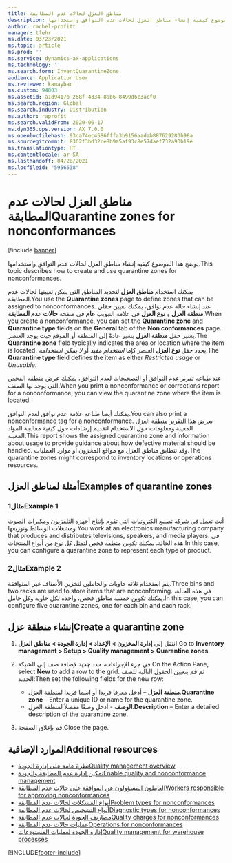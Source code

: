 ```yaml
---
title: مناطق العزل لحالات عدم المطابقة
description: يوضح هذا الموضوع كيفيه إنشاء مناطق العزل لحالات عدم التوافق واستخدامها.
author: rachel-profitt
manager: tfehr
ms.date: 03/23/2021
ms.topic: article
ms.prod: ''
ms.service: dynamics-ax-applications
ms.technology: ''
ms.search.form: InventQuarantineZone
audience: Application User
ms.reviewer: kamaybac
ms.custom: 94003
ms.assetid: a1d9417b-268f-4334-8ab6-8499d6c3acf0
ms.search.region: Global
ms.search.industry: Distribution
ms.author: raprofit
ms.search.validFrom: 2020-06-17
ms.dyn365.ops.version: AX 7.0.0
ms.openlocfilehash: 93ca74ec4586fffa3b9156aadab887629283b98a
ms.sourcegitcommit: 8362f3bd32ce8b9a5af93c8e57daef732a93b19e
ms.translationtype: HT
ms.contentlocale: ar-SA
ms.lasthandoff: 04/28/2021
ms.locfileid: "5956538"
---
```

# <a name="quarantine-zones-for-nonconformances"></a><span data-ttu-id="d396e-103">مناطق العزل لحالات عدم المطابقة</span><span class="sxs-lookup"><span data-stu-id="d396e-103">Quarantine zones for nonconformances</span></span>

[!include [banner](../includes/banner.md)]

<span data-ttu-id="d396e-104">يوضح هذا الموضوع كيفيه إنشاء مناطق العزل لحالات عدم التوافق واستخدامها.</span><span class="sxs-lookup"><span data-stu-id="d396e-104">This topic describes how to create and use quarantine zones for nonconformances.</span></span>

<span data-ttu-id="d396e-105">يمكنك استخدام **مناطق العزل** لتحديد المناطق التي يمكن تعيينها لحالات عدم المطابقة.</span><span class="sxs-lookup"><span data-stu-id="d396e-105">You use the **Quarantine zones** page to define zones that can be assigned to nonconformances.</span></span> <span data-ttu-id="d396e-106">عند إنشاء حالة عدم توافق، يمكنك تعيين حقلي **منطقة العزل** و **نوع العزل** في علامة التبويب **عام** في صفحة **حالات عدم المطابقة**.</span><span class="sxs-lookup"><span data-stu-id="d396e-106">When you create a nonconformance, you can set the **Quarantine zone** and **Quarantine type** fields on the **General** tab of the **Non conformances** page.</span></span> <span data-ttu-id="d396e-107">يشير حقل **منطقة العزل** يشير عادةً إلى المنطقة أو الموقع حيث يوجد العنصر.</span><span class="sxs-lookup"><span data-stu-id="d396e-107">The **Quarantine zone** field typically indicates the area or location where the item is located.</span></span> <span data-ttu-id="d396e-108">يحدد حقل **نوع العزل** العنصر كإما *استخدام مقيد* أو *لا يمكن استخدامه*.</span><span class="sxs-lookup"><span data-stu-id="d396e-108">The **Quarantine type** field defines the item as either *Restricted usage* or *Unusable*.</span></span>

<span data-ttu-id="d396e-109">عند طباعه تقرير عدم التوافق أو التصحيحات لعدم التوافق، يمكنك عرض منطقه الفحص التي يوجد بها الصنف.</span><span class="sxs-lookup"><span data-stu-id="d396e-109">When you print a nonconformance or corrections report for a nonconformance, you can view the quarantine zone where the item is located.</span></span>

<span data-ttu-id="d396e-110">يمكنك أيضا طباعه علامة عدم توافق لعدم التوافق.</span><span class="sxs-lookup"><span data-stu-id="d396e-110">You can also print a nonconformance tag for a nonconformance.</span></span> <span data-ttu-id="d396e-111">يعرض هذا التقرير منطقة العزل المعينة ومعلومات حول الاستخدام لتقديم إرشادات حول كيفية معالجة المواد المعيبة.</span><span class="sxs-lookup"><span data-stu-id="d396e-111">This report shows the assigned quarantine zone and information about usage to provide guidance about how defective material should be handled.</span></span> <span data-ttu-id="d396e-112">وقد تتطابق مناطق العزل مع مواقع المخزون أو موارد العمليات.</span><span class="sxs-lookup"><span data-stu-id="d396e-112">The quarantine zones might correspond to inventory locations or operations resources.</span></span>

## <a name="examples-of-quarantine-zones"></a><span data-ttu-id="d396e-113">أمثلة لمناطق العزل</span><span class="sxs-lookup"><span data-stu-id="d396e-113">Examples of quarantine zones</span></span>

### <a name="example-1"></a><span data-ttu-id="d396e-114">مثال1</span><span class="sxs-lookup"><span data-stu-id="d396e-114">Example 1</span></span>

<span data-ttu-id="d396e-115">أنت تعمل في شركه تصنيع الكترونيات التي تقوم بإنتاج أجهزه التلفزيون ومكبرات الصوت ومشغلات الوسائط وتوزيعها.</span><span class="sxs-lookup"><span data-stu-id="d396e-115">You work at an electronics manufacturing company that produces and distributes televisions, speakers, and media players.</span></span> <span data-ttu-id="d396e-116">في هذه الحالة، يمكنك تكوين منطقه فحص لتمثل كل نوع من أنواع المنتجات.</span><span class="sxs-lookup"><span data-stu-id="d396e-116">In this case, you can configure a quarantine zone to represent each type of product.</span></span>

### <a name="example-2"></a><span data-ttu-id="d396e-117">مثال2</span><span class="sxs-lookup"><span data-stu-id="d396e-117">Example 2</span></span>

<span data-ttu-id="d396e-118">يتم استخدام ثلاثه حاويات والحاملين لتخزين الأصناف غير المتوافقة.</span><span class="sxs-lookup"><span data-stu-id="d396e-118">Three bins and two racks are used to store items that are nonconforming.</span></span> <span data-ttu-id="d396e-119">في هذه الحالة، يمكنك تكوين خمسه مناطق فحص، واحده لكل حاويه وكل حامل.</span><span class="sxs-lookup"><span data-stu-id="d396e-119">In this case, you can configure five quarantine zones, one for each bin and each rack.</span></span>

## <a name="create-a-quarantine-zone"></a><span data-ttu-id="d396e-120">إنشاء منطقة عزل</span><span class="sxs-lookup"><span data-stu-id="d396e-120">Create a quarantine zone</span></span>

1. <span data-ttu-id="d396e-121">انتقل إلى **إدارة المخزون \> الإعداد \> إدارة الجودة \> مناطق العزل**.</span><span class="sxs-lookup"><span data-stu-id="d396e-121">Go to **Inventory management \> Setup \> Quality management \> Quarantine zones**.</span></span>
1. <span data-ttu-id="d396e-122">في جزء الإجراءات، حدد **جديد** لإضافة صف إلى الشبكة.</span><span class="sxs-lookup"><span data-stu-id="d396e-122">On the Action Pane, select **New** to add a row to the grid.</span></span> <span data-ttu-id="d396e-123">ثم قم بتعيين الحقول التالية للصف الجديد:</span><span class="sxs-lookup"><span data-stu-id="d396e-123">Then set the following fields for the new row:</span></span>

    - <span data-ttu-id="d396e-124">**منطقة العزل** – أدخل معرفا فريدا أو اسما فريدا لمنطقة العزل.</span><span class="sxs-lookup"><span data-stu-id="d396e-124">**Quarantine zone** – Enter a unique ID or name for the quarantine zone.</span></span>
    - <span data-ttu-id="d396e-125">**الوصف** - أدخل وصفًا مفصلاً لمنطقة العزل.</span><span class="sxs-lookup"><span data-stu-id="d396e-125">**Description** – Enter a detailed description of the quarantine zone.</span></span>

1. <span data-ttu-id="d396e-126">قم بإغلاق الصفحة.</span><span class="sxs-lookup"><span data-stu-id="d396e-126">Close the page.</span></span>

## <a name="additional-resources"></a><span data-ttu-id="d396e-127">الموارد الإضافية</span><span class="sxs-lookup"><span data-stu-id="d396e-127">Additional resources</span></span>

- [<span data-ttu-id="d396e-128">نظرة عامة على إدارة الجودة</span><span class="sxs-lookup"><span data-stu-id="d396e-128">Quality management overview</span></span>](quality-management-processes.md)
- [<span data-ttu-id="d396e-129">تمكين إدارة عدم المطابقة والجودة</span><span class="sxs-lookup"><span data-stu-id="d396e-129">Enable quality and nonconformance management</span></span>](enable-quality-management.md)
- [<span data-ttu-id="d396e-130">العاملون المسؤولون عن الموافقة على حالات عدم المطابقة</span><span class="sxs-lookup"><span data-stu-id="d396e-130">Workers responsible for approving nonconformances</span></span>](quality-responsible-workers.md)
- [<span data-ttu-id="d396e-131">أنواع المشكلات لحالات عدم المطابقة</span><span class="sxs-lookup"><span data-stu-id="d396e-131">Problem types for nonconformances</span></span>](quality-quarantine-zones.md)
- [<span data-ttu-id="d396e-132">أنواع التشخيص لحالات عدم المطابقة</span><span class="sxs-lookup"><span data-stu-id="d396e-132">Diagnostic types for nonconformances</span></span>](quality-diagnostic-types.md)
- [<span data-ttu-id="d396e-133">مصاريف الجودة لحالات عدم المطابقة</span><span class="sxs-lookup"><span data-stu-id="d396e-133">Quality charges for nonconformances</span></span>](quality-charges.md)
- [<span data-ttu-id="d396e-134">عمليات حالات عدم المطابقة</span><span class="sxs-lookup"><span data-stu-id="d396e-134">Operations for nonconformances</span></span>](quality-operations.md)
- [<span data-ttu-id="d396e-135">إدارة الجودة لعمليات المستودعات</span><span class="sxs-lookup"><span data-stu-id="d396e-135">Quality management for warehouse processes</span></span>](quality-management-for-warehouses-processes.md)

[!INCLUDE[footer-include](../../includes/footer-banner.md)]
